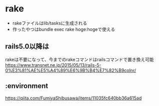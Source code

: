 # rake
- rakeファイルはlib/tasksに生成される
- 作ったやつはbundle exec rake hoge:hogeで使える

## rails5.0以降は
rakeは不要になって、今までのrakeコマンドはrailsコマンドで置き換え可能  
https://www.transnet.ne.jp/2015/05/13/rails-5-0%E3%81%AE%E5%A4%89%E6%9B%B4%E7%82%B9colnr/

## :environment
https://qiita.com/FumiyaShibusawa/items/11035fc640bb36a615ad